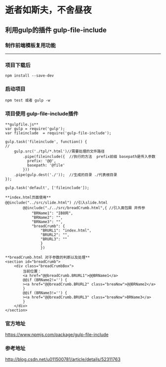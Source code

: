 
# 逝者如斯夫，不舍昼夜

## 利用gulp的插件 gulp-file-include

### 制作前端模板复用功能
---

### 项目下载后

```
npm install --save-dev  
```


### 启动项目

```
npm test 或者 gulp -w
```


### 项目使用 gulp-file-include插件


```
**gulpfile.js**
var gulp = require('gulp');  
var fileinclude  = require('gulp-file-include');  

gulp.task('fileinclude', function() {  
// 
	gulp.src('./tpl/*.html')//需要处理的文件路径
        .pipe(fileinclude({  //执行的方法  prefix前缀 basepath是传入参数
          prefix: '@@',  
          basepath: '@file'  
        }))  
    .pipe(gulp.dest('./'));  //生成的目录 ./代表根目录
});  

gulp.task('default', ['fileinclude']); 
```




```
**index.html页面使用**
@@include("../src/slide.html") //引入slide.html
		@@include("./../src/breadCrumb.html",{ //引入面包屑 并传参
			"BRName1": "IB8网", 
			"BRName2": "", 
			"BRName3": "", 
			"breadCrumb": { 
				"BRURL1": "index.html", 
				"BRURL2": "", 
				"BRURL3": "" 
				} 
				}) 
```


```
**breadCrumb.html 对于参数的判断以及处理**
<section id="breadCrumb">
	<div class="breadCrumbBox">
		当前位置：
		<a href="@@breadCrumb.BRURL1">@@BRName1</a>
		@@if (BRName2!='') {
		><a href="@@breadCrumb.BRURL2" class="breaNow">@@BRName2</a>
		}
		@@if (BRName3!='') {
		><a href="@@breadCrumb.BRURL3" class="breaNow">BRName3</a>
		}
	</div>
</section>
```

### 官方地址
https://www.npmjs.com/package/gulp-file-include
### 参考地址
http://blog.csdn.net/u011500781/article/details/52311763

